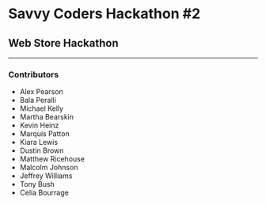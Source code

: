 # Savvy Coders Hackathon \#2
## Web Store Hackathon

---

### Contributors
+ Alex Pearson
+ Bala Peralli
+ Michael Kelly
+ Martha Bearskin
+ Kevin Heinz
+ Marquis Patton
+ Kiara Lewis
+ Dustin Brown
+ Matthew Ricehouse
+ Malcolm Johnson
+ Jeffrey Williams
+ Tony Bush
+ Celia Bourrage
